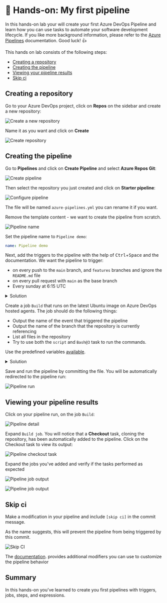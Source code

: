 # 🔨 Hands-on: My first pipeline

In this hands-on lab your will create your first Azure DevOps Pipeline and learn how you can use tasks to automate your software development lifecycle. If you like more background information, please refer to the [Azure Pipelines](https://learn.microsoft.com/en-us/azure/devops/pipelines/get-started/key-pipelines-concepts?view=azure-devops) documentation. Good luck! 👍

This hands on lab consists of the following steps:
- [Creating a repository](#creating-a-repository)
- [Creating the pipeline](#creating-the-pipeline)
- [Viewing your pipeline results](#viewing-your-pipeline-results)
- [Skip ci](#skip-ci)

## Creating a repository

Go to your Azure DevOps project, click on **Repos** on the sidebar and create a new repository:

![Create a new repository](assets/project-create-repo.png)

Name it as you want and click on **Create**

![Create repository](assets/create-repo.png)

## Creating the pipeline

Go to **Pipelines** and click on **Create Pipeline** and select **Azure Repos Git**:

![Create pipeline](assets/create-pipeline.png)

Then select the repository you just created and click on **Starter pipeline**: 

![Configure pipeline](assets/configure-pipeline.png)

The file will be named `azure-pipelines.yml` you can rename it if you want.

Remove the template content - we want to create the pipeline from scratch.

![Pipeline name](assets/create-pipeline-name.png)

Set the pipeline name to `Pipeline demo`:

```YAML
name: Pipeline demo
```

Next, add the triggers to the pipeline with the help of <kbd>Ctrl</kbd>+<kbd>Space</kbd> and the documentation. We want the pipeline to trigger:
  - on every push to the `main` branch, and `features` branches and ignore the `README.md` file
  - on every pull request with `main` as the base branch
  - Every sunday at 6:15 UTC

<details>
  <summary>Solution</summary>

```YAML
trigger:
  branches:
    include:
      - main
      - features/*
  paths:
    exclude:
      - README.md

schedules:
- cron: '15 6 * * 0'
  displayName: Every sunday at 6:15 UTC
  branches:
    include:
    - main
```

</details>

Create a job `Build` that runs on the latest Ubuntu image on Azure DevOps hosted agents. The job should do the following things:
  - Output the name of the event that triggered the pipeline
  - Output the name of the branch that the repository is currently referencing
  - List all files in the repository
  - Try to use both the `script` and `Bash@3` task to run the commands.

Use the predefined variables [available](https://learn.microsoft.com/en-us/azure/devops/pipelines/build/variables?view=azure-devops&tabs=yaml).

<details>
  <summary>Solution</summary>

```YAML
jobs:
- job: Build
  displayName: 'Build job'
  pool:
    vmImage: 'ubuntu-latest'
  steps:
  - script: |
      echo "🎉 The job started by: $(Build.Reason)"
      echo "🔎 The name of your branch is $(Build.SourceBranchName)."
    displayName: 'Run a multi-line script'
  
  - task: Bash@3
    displayName: List files in the repository
    inputs: 
      targetType: 'inline'
      script: |
        echo "The repository $(Build.Repository.Name) contains the following files:"
        tree
```

script and Bash@3 task are equivalent, but by using `Bash@3` you force the script to run in a bash shell.

</details>

Save and run the pipeline by committing the file. You will be automatically redirected to the pipeline run:

![Pipeline run](assets/first-build-started.png)

## Viewing your pipeline results

Click on your pipeline run, on the job `Build`:

![Pipeline detail](assets/pipeline-detail.png)

Expand `Build job`. You will notice that a **Checkout** task, cloning the repository, has been automatically added to the pipeline. Click on the Checkout task to view its output:

![Pipeline checkout task](assets/checkout-task.png)

Expand the jobs you've added and verify if the tasks performed as expected

![Pipeline job output](assets/multiline-script.png)

![Pipeline job output](assets/list-repo-content.png)

## Skip ci

Make a modification in your pipeline and include `[skip ci]` in the commit message.

As the name suggests, this will prevent the pipeline from being triggered by this commit.

![Skip CI](assets/skip-ci.png)

The [documentation](https://learn.microsoft.com/en-us/azure/devops/pipelines/repos/azure-repos-git?view=azure-devops&tabs=yaml#skipping-ci-for-individual-pushes). provides additional modifiers you can use to customize the pipeline behavior

## Summary

In this hands-on you've learned to create you first pipelines with triggers, jobs, steps, and expressions.